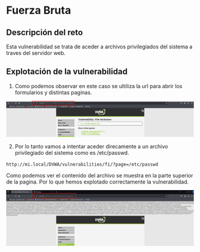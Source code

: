 # Fuerza Bruta

## Descripción del reto

Esta vulnerabilidad se trata de aceder a archivos privilegiados del sistema a traves del servidor web.

## Explotación de la vulnerabilidad

1. Como podemos observar en este caso se ultiliza la url para abrir los formularios y distintas paginas.

![File inclusion](/img/FileIncludion/Captura1.png)

2. Por lo tanto vamos a intentar aceder direcamente a un archivo privilegiado del sistema como es /etc/passwd.

```url
http://mi.local/DVWA/vulnerabilities/fi/?page=/etc/passwd
```

Como podemos ver el contenido del archivo se muestra en la parte superior de la pagina. Por lo que hemos explotado correctamente la vulnerabilidad.

![File inclusion](/img/FileIncludion/Captura2.png)